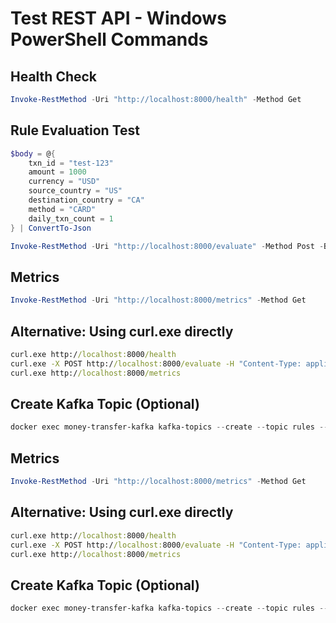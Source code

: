 # Test REST API - Windows PowerShell Commands

## Health Check
```powershell
Invoke-RestMethod -Uri "http://localhost:8000/health" -Method Get
```

## Rule Evaluation Test
```powershell
$body = @{
    txn_id = "test-123"
    amount = 1000
    currency = "USD"
    source_country = "US"
    destination_country = "CA"
    method = "CARD"
    daily_txn_count = 1
} | ConvertTo-Json

Invoke-RestMethod -Uri "http://localhost:8000/evaluate" -Method Post -Body $body -ContentType "application/json"
```

## Metrics
```powershell
Invoke-RestMethod -Uri "http://localhost:8000/metrics" -Method Get
```

## Alternative: Using curl.exe directly
```cmd
curl.exe http://localhost:8000/health
curl.exe -X POST http://localhost:8000/evaluate -H "Content-Type: application/json" -d "{\"transaction_id\":\"test-123\",\"amount\":1000,\"currency\":\"USD\",\"from_country\":\"US\",\"to_country\":\"CA\",\"method\":\"CARD\"}"
curl.exe http://localhost:8000/metrics
```

## Create Kafka Topic (Optional)
```powershell
docker exec money-transfer-kafka kafka-topics --create --topic rules --bootstrap-server localhost:9092 --partitions 1 --replication-factor 1
```

## Metrics
```powershell
Invoke-RestMethod -Uri "http://localhost:8000/metrics" -Method Get
```

## Alternative: Using curl.exe directly
```cmd
curl.exe http://localhost:8000/health
curl.exe -X POST http://localhost:8000/evaluate -H "Content-Type: application/json" -d "{\"transaction_id\":\"test-123\",\"amount\":1000,\"currency\":\"USD\",\"from_country\":\"US\",\"to_country\":\"CA\",\"method\":\"CARD\"}"
curl.exe http://localhost:8000/metrics
```

## Create Kafka Topic (Optional)
```powershell
docker exec money-transfer-kafka kafka-topics --create --topic rules --bootstrap-server localhost:9092 --partitions 1 --replication-factor 1